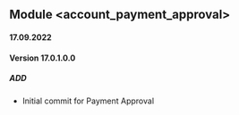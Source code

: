 ## Module <account_payment_approval>

#### 17.09.2022
#### Version 17.0.1.0.0
##### ADD
- Initial commit for Payment Approval
